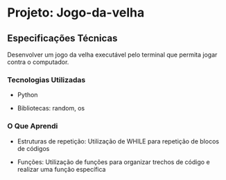 # Projeto: Jogo-da-velha

## Especificações Técnicas
Desenvolver um jogo da velha executável pelo terminal que permita jogar contra o computador.

### Tecnologias Utilizadas
- Python

- Bibliotecas: random, os

### O Que Aprendi
- Estruturas de repetição: Utilização de WHILE para repetição de blocos de  códigos

- Funções: Utilização de funções para organizar trechos de código e realizar uma função específica
